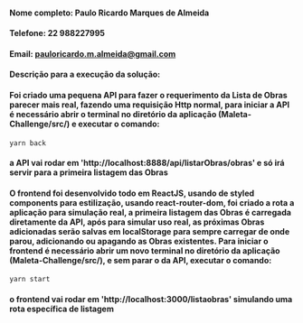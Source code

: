#### Nome completo: Paulo Ricardo Marques de Almeida
#### Telefone: 22 988227995
#### Email: pauloricardo.m.almeida@gmail.com
#### Descrição para a execução da solução:
#### Foi criado uma pequena API para fazer o requerimento da Lista de Obras parecer mais real, fazendo uma requisição Http normal, para iniciar a API é necessário abrir o terminal no diretório da aplicação (Maleta-Challenge/src/) e executar o comando:

`yarn back`
#### a API vai rodar em 'http://localhost:8888/api/listarObras/obras' e só irá servir para a primeira listagem das Obras

#### O frontend foi desenvolvido todo em ReactJS, usando de styled components para estilização, usando react-router-dom, foi criado a rota a aplicação para simulação real, a primeira listagem das Obras é carregada diretamente da API, após para simular uso real, as próximas Obras adicionadas serão salvas em localStorage para sempre carregar de onde parou, adicionando ou apagando as Obras existentes. Para iniciar o frontend é necessário abrir um novo terminal no diretório da aplicação (Maleta-Challenge/src/), e sem parar o da API, executar o comando:

`yarn start`

#### o frontend vai rodar em 'http://localhost:3000/listaobras' simulando uma rota específica de listagem